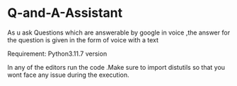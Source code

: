 # Q-and-A-Assistant
As u ask Questions which are answerable by google   in voice ,the answer for the question is given in the form of voice  with a text


Requirement: Python3.11.7 version

In any of the editors run  the code .Make sure to import distutils so that you wont face any issue during the execution.
